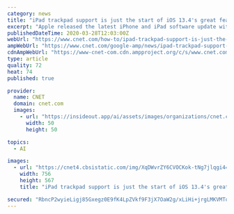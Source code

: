 ```yaml
---
category: news
title: "iPad trackpad support is just the start of iOS 13.4's great features"
excerpt: "Apple released the latest iPhone and iPad software update with iOS 13.4 and iPadOS 13.4. It adds new features that let you use the trackpad to control the iPad, share iCloud files and make new Memoji,"
publishedDateTime: 2020-03-28T12:03:00Z
webUrl: "https://www.cnet.com/how-to/ipad-trackpad-support-is-just-the-start-of-ios-13-4s-great-features/"
ampWebUrl: "https://www.cnet.com/google-amp/news/ipad-trackpad-support-is-just-the-start-of-ios-13-4s-great-features/"
cdnAmpWebUrl: "https://www-cnet-com.cdn.ampproject.org/c/s/www.cnet.com/google-amp/news/ipad-trackpad-support-is-just-the-start-of-ios-13-4s-great-features/"
type: article
quality: 72
heat: 74
published: true

provider:
  name: CNET
  domain: cnet.com
  images:
    - url: "https://insideout.app/ai/assets/images/organizations/cnet.com-50x50.jpg"
      width: 50
      height: 50

topics:
  - AI

images:
  - url: "https://cnet4.cbsistatic.com/img/XqDWvrZY6CVOCKok-tNg7jlqgi4=/756x567/2019/09/19/58acf163-3d55-4bdb-8353-4fc0dd83527d/memoji-stickers.jpg"
    width: 756
    height: 567
    title: "iPad trackpad support is just the start of iOS 13.4's great features"

secured: "RbncP2wyieLigj85Gxegz0E9fK4LpZVkf9F3jX7OaW2g/xLiHi+jrgLMKVMTqLJLMJYtmv36CVLSpKFaZ27tnCAi1RqzMc0TZaKe+Xfdyl8pMN3NjUUqJ4udA/6qjusbA9Hj6qiYsqIcgjTqnyIVRbdTyFVH/362TU9c0gV1qLrYBB+kueGNIfY2radOwO5JsoRE58F+iSpoPNLzKI8f/guMdsWUblBNBf2iKvjslEBnK2VdiX4K5iMNLAKNFRJ04OATI8J5faNvj7awkzoqdhGk5wuHbbEglpMfVGk7rQsVKDql0uvbj/wUhD6/AFfQ;jo1WEpTJPx/A2YXcV7dixA=="
---
```



